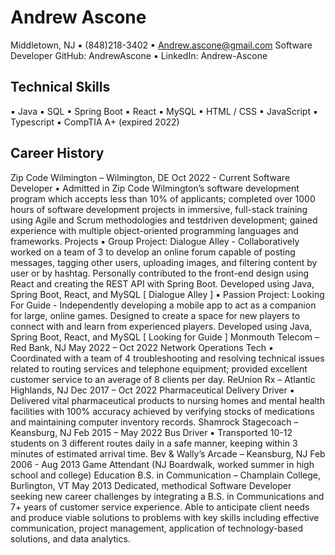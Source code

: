 # Andrew Ascone
Middletown, NJ ▪ (848)218-3402 ▪ Andrew.ascone@gmail.com
Software Developer GitHub: AndrewAscone ▪ LinkedIn: Andrew-Ascone

## Technical Skills
▪ Java
▪ SQL
▪ Spring Boot
▪ React
▪ MySQL
▪ HTML / CSS
▪ JavaScript
▪ Typescript
▪ CompTIA A+ (expired 2022)


## Career History
Zip Code Wilmington – Wilmington, DE Oct 2022 - Current
Software Developer
▪ Admitted in Zip Code Wilmington’s software development program which accepts less than 10% of applicants; completed over
1000 hours of software development projects in immersive, full-stack training using Agile and Scrum methodologies and testdriven development; gained experience with multiple object-oriented programming languages and frameworks.
Projects
▪ Group Project: Dialogue Alley - Collaboratively worked on a team of 3 to develop an online forum capable of posting
messages, tagging other users, uploading images, and filtering content by user or by hashtag. Personally contributed to the
front-end design using React and creating the REST API with Spring Boot. Developed using Java, Spring Boot, React, and
MySQL [ Dialogue Alley ]
▪ Passion Project: Looking For Guide - Independently developing a mobile app to act as a companion for large, online games.
Designed to create a space for new players to connect with and learn from experienced players. Developed using Java,
Spring Boot, React, and MySQL [ Looking for Guide ]
Monmouth Telecom – Red Bank, NJ May 2022 – Oct 2022
Network Operations Tech
▪ Coordinated with a team of 4 troubleshooting and resolving technical issues related to routing services and telephone
equipment; provided excellent customer service to an average of 8 clients per day.
ReUnion Rx – Atlantic Highlands, NJ Dec 2017 – Oct 2022
Pharmaceutical Delivery Driver
▪ Delivered vital pharmaceutical products to nursing homes and mental health facilities with 100% accuracy achieved by
verifying stocks of medications and maintaining computer inventory records.
Shamrock Stagecoach – Keansburg, NJ Feb 2015 – May 2022
Bus Driver
▪ Transported 10-12 students on 3 different routes daily in a safe manner, keeping within 3 minutes of estimated arrival time.
Bev & Wally’s Arcade – Keansburg, NJ Feb 2006 - Aug 2013
Game Attendant (NJ Boardwalk, worked summer in high school and college)
Education
B.S. in Communication – Champlain College, Burlington, VT May 2013
Dedicated, methodical Software Developer seeking new career challenges by integrating a B.S. in Communications and 7+ years of
customer service experience. Able to anticipate client needs and produce viable solutions to problems with key skills including effective
communication, project management, application of technology-based solutions, and data analytics.